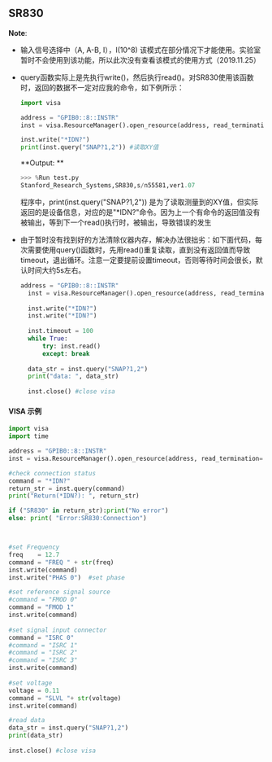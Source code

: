 ## SR830

**Note**: 

- 输入信号选择中（A, A-B, I），I(10^8) 该模式在部分情况下才能使用。实验室暂时不会使用到该功能，所以此次没有查看该模式的使用方式（2019.11.25）

- query函数实际上是先执行write()，然后执行read()。对SR830使用该函数时，返回的数据不一定对应我的命令，如下例所示：

  ```python
  import visa
  
  address = "GPIB0::8::INSTR"
  inst = visa.ResourceManager().open_resource(address, read_termination='\n')
  
  inst.write("*IDN?")
  print(inst.query("SNAP?1,2")) #读取XY值
  ```

  **Output: **

  ```python
  >>> %Run test.py
  Stanford_Research_Systems,SR830,s/n55581,ver1.07 
  ```

  程序中，print(inst.query("SNAP?1,2")) 是为了读取测量到的XY值，但实际返回的是设备信息，对应的是"*IDN?"命令。因为上一个有命令的返回值没有被输出，等到下一个read()执行时，被输出，导致错误的发生

- 由于暂时没有找到好的方法清除仪器内存，解决办法很拙劣：如下面代码，每次需要使用query()函数时，先用read()重复读取，直到没有返回值而导致timeout，退出循环。注意一定要提前设置timeout，否则等待时间会很长，默认时间大约5s左右。

  ```python
  address = "GPIB0::8::INSTR"
    inst = visa.ResourceManager().open_resource(address, read_termination='\n')
    
    inst.write("*IDN?")
    inst.write("*IDN?")
    
    inst.timeout = 100
    while True:
        try: inst.read()
        except: break
    
    data_str = inst.query("SNAP?1,2")
    print("data: ", data_str)
        
    inst.close() #close visa
  ```

  




#### VISA 示例

```python
import visa
import time

address = "GPIB0::8::INSTR"
inst = visa.ResourceManager().open_resource(address, read_termination='\n')

#check connection status
command = "*IDN?"
return_str = inst.query(command)
print("Return(*IDN?): ", return_str)

if ("SR830" in return_str):print("No error")
else: print( "Error:SR830:Connection")



#set Frequency
freq    = 12.7
command = "FREQ " + str(freq)
inst.write(command)
inst.write("PHAS 0")  #set phase

#set reference signal source
#command = "FMOD 0"
command = "FMOD 1"
inst.write(command)
 
#set signal input connector
command = "ISRC 0"
#command = "ISRC 1"
#command = "ISRC 2"
#command = "ISRC 3"
inst.write(command)
 
#set voltage
voltage = 0.11
command = "SLVL "+ str(voltage)
inst.write(command)

#read data
data_str = inst.query("SNAP?1,2")
print(data_str)
 
inst.close() #close visa
```

